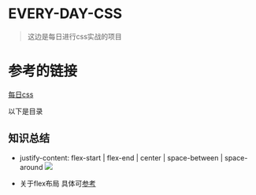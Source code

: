 # EVERY-DAY-CSS 

> 这边是每日进行css实战的项目

# 参考的链接
[每日css](https://segmentfault.com/blog/comehope?page=6)

以下是目录


## 知识总结

* justify-content: flex-start | flex-end | center | space-between | space-around
![](http://wow.techbrood.com/uploads/fiddles/17128/d4ca075023f827d8.png)

* 关于flex布局 具体可[参考](http://www.ruanyifeng.com/blog/2015/07/flex-grammar.html)